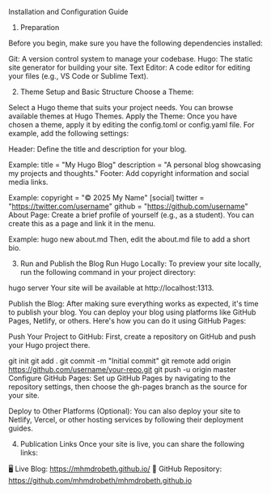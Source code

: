 Installation and Configuration Guide

1. Preparation

Before you begin, make sure you have the following dependencies installed:

Git: A version control system to manage your codebase.
Hugo: The static site generator for building your site.
Text Editor: A code editor for editing your files (e.g., VS Code or Sublime Text).

2. Theme Setup and Basic Structure
   Choose a Theme:

Select a Hugo theme that suits your project needs. You can browse available themes at Hugo Themes.
Apply the Theme:
Once you have chosen a theme, apply it by editing the config.toml or config.yaml file. For example, add the following settings:

Header:
Define the title and description for your blog.

Example:
title = "My Hugo Blog"
description = "A personal blog showcasing my projects and thoughts."
Footer:
Add copyright information and social media links.

Example:
copyright = "© 2025 My Name"
[social]
twitter = "https://twitter.com/username"
github = "https://github.com/username"
About Page:
Create a brief profile of yourself (e.g., as a student). You can create this as a page and link it in the menu.

Example:
hugo new about.md
Then, edit the about.md file to add a short bio.

3. Run and Publish the Blog
   Run Hugo Locally:
   To preview your site locally, run the following command in your project directory:

hugo server
Your site will be available at http://localhost:1313.

Publish the Blog:
After making sure everything works as expected, it's time to publish your blog. You can deploy your blog using platforms like GitHub Pages, Netlify, or others. Here's how you can do it using GitHub Pages:

Push Your Project to GitHub:
First, create a repository on GitHub and push your Hugo project there.

git init
git add .
git commit -m "Initial commit"
git remote add origin https://github.com/username/your-repo.git
git push -u origin master
Configure GitHub Pages:
Set up GitHub Pages by navigating to the repository settings, then choose the gh-pages branch as the source for your site.

Deploy to Other Platforms (Optional):
You can also deploy your site to Netlify, Vercel, or other hosting services by following their deployment guides.

4. Publication Links
   Once your site is live, you can share the following links:

🖥 Live Blog: https://mhmdrobeth.github.io/
📂 GitHub Repository: https://github.com/mhmdrobeth/mhmdrobeth.github.io
